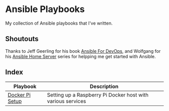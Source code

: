 # Ansible Playbooks

My collection of Ansible playbooks that I've written.

## Shoutouts

Thanks to Jeff Geerling for his book [Ansible For DevOps](https://www.ansiblefordevops.com/), and Wolfgang for his [Ansible Home Server](https://www.youtube.com/watch?v=Z7p9-m4cimg&list=PLkxWXio1KmRoZd88WbrnSnQM5MJY5PjH2&pp=iAQB) series for helpping me get started with Ansible.

## Index

| Playbook                             | Description                                                 |
| ------------------------------------ | ----------------------------------------------------------- |
| [Docker Pi Setup](./docker-pi-setup) | Setting up a Raspberry Pi Docker host with various services |
